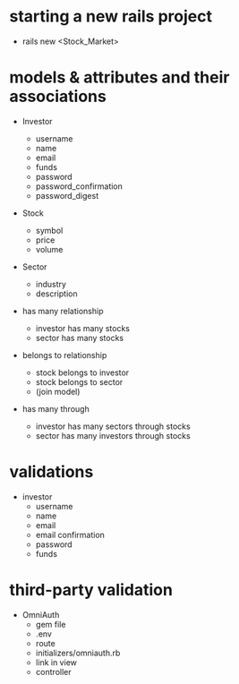 # starting a new rails project

- rails new <Stock_Market>

# models & attributes and their associations

- Investor
    - username
    - name
    - email
    - funds
    - password
    - password_confirmation
    - password_digest
- Stock
    - symbol
    - price
    - volume
- Sector
    - industry
    - description

- has many relationship
    - investor has many stocks
    - sector has many stocks

- belongs to relationship
    - stock belongs to investor 
    - stock belongs to sector
    - (join model)

- has many through
    - investor has many sectors through stocks
    - sector has many investors through stocks


# validations

- investor
    - username
    - name
    - email
    - email confirmation
    - password
    - funds

# third-party validation 

- OmniAuth
    - gem file
    - .env
    - route
    - initializers/omniauth.rb
    - link in view
    - controller